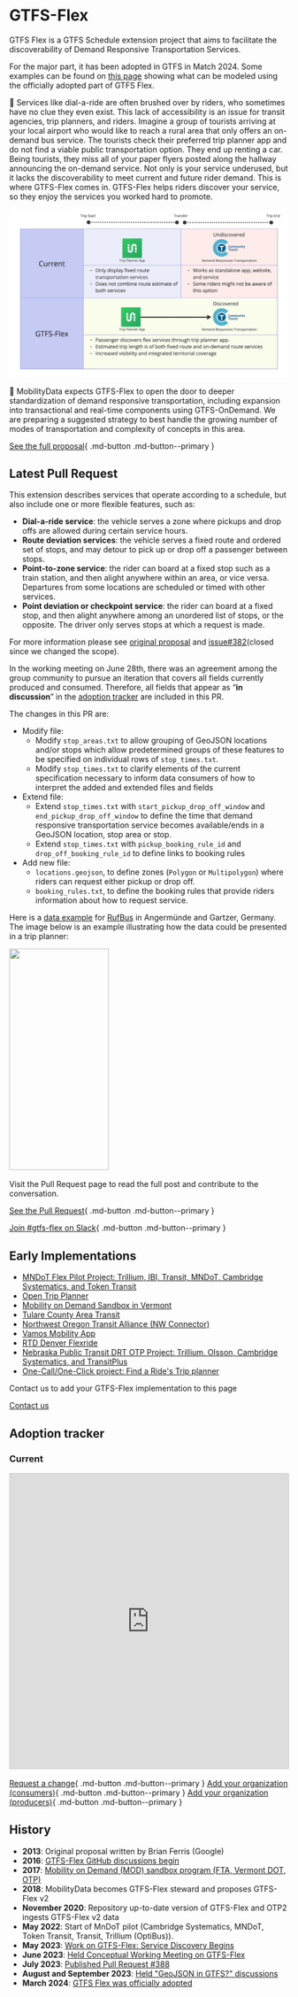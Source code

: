 # GTFS-Flex

GTFS Flex is a GTFS Schedule extension project that aims to facilitate the discoverability of Demand Responsive Transportation Services. 

For the major part, it has been adopted in GTFS in Match 2024. Some examples can be found on [this page](../../../documentation/schedule/examples/flex) showing what can be modeled using the officially adopted part of GTFS Flex.

🤔 Services like dial-a-ride are often brushed over by riders, who sometimes have no clue they even exist. This lack of accessibility is an issue for transit agencies, trip planners, and riders. Imagine a group of tourists arriving at your local airport who would like to reach a rural area that only offers an on-demand bus service. The tourists check their preferred trip planner app and do not find a viable public transportation option. They end up renting a car. Being tourists, they miss all of your paper flyers posted along the hallway announcing the on-demand service. Not only is your service underused, but it lacks the discoverability to meet current and future rider demand. This is where GTFS-Flex comes in. GTFS-Flex helps riders discover your service, so they enjoy the services you worked hard to promote.

<img src="../../../assets/flex-userjourney-resize.jpg" alt="GTFS-Flex User Journey">

🔮 MobilityData expects GTFS-Flex to open the door to deeper standardization of demand responsive transportation, including expansion into transactional and real-time components using GTFS-OnDemand. We are preparing a suggested strategy to best handle the growing number of modes of transportation and complexity of concepts in this area.

[See the full proposal](https://github.com/MobilityData/gtfs-flex){ .md-button .md-button--primary }

## Latest Pull Request
This extension describes services that operate according to a schedule, but also include one or more flexible features, such as:

- **Dial-a-ride service**: the vehicle serves a zone where pickups and drop offs are allowed during certain service hours.
- **Route deviation services**: the vehicle serves a fixed route and ordered set of stops, and may detour to pick up or drop off a passenger between stops.
- **Point-to-zone service**: the rider can board at a fixed stop such as a train station, and then alight anywhere within an area, or vice versa. Departures from some locations are scheduled or timed with other services.
- **Point deviation or checkpoint service**: the rider can board at a fixed stop, and then alight anywhere among an unordered list of stops, or the opposite. The driver only serves stops at which a request is made.

For more information please see [original proposal](https://github.com/MobilityData/gtfs-flex/blob/master/spec/reference.md) and [issue#382](https://github.com/google/transit/issues/382)(closed since we changed the scope).

In the working meeting on June 28th, there was an agreement among the group community to pursue an iteration that covers all fields currently produced and consumed. Therefore, all fields that appear as “**in discussion**” in the [adoption tracker](#adoption-tracker) are included in this PR.

The changes in this PR are:

- Modify file:
    - Modify `stop_areas.txt` to allow grouping of GeoJSON locations and/or stops which allow predetermined groups of these features to be specified on individual rows of `stop_times.txt`.
    - Modify `stop_times.txt` to clarify elements of the current specification necessary to inform data consumers of how to interpret the added and extended files and fields 
- Extend file:
    - Extend `stop_times.txt` with `start_pickup_drop_off_window` and `end_pickup_drop_off_window` to define the time that demand responsive transportation service becomes available/ends in a GeoJSON location, stop area or stop.
    - Extend `stop_times.txt` with `pickup_booking_rule_id` and `drop_off_booking_rule_id` to define links to booking rules
- Add new file:
    - `locations.geojson`, to define zones (`Polygon` or `Multipolygon`) where riders can request either pickup or drop off.
    - `booking_rules.txt`, to define the booking rules that provide riders information about how to request service.

Here is a [data example](https://docs.google.com/spreadsheets/d/1w5EHuHfxvejqApJFHA1Z0K2KytD9zahwbf8zyRlP_Ls/edit#gid=1451132209) for [RufBus](https://uvg-online.com/rufbus-angermuende/) in Angermünde and Gartzer, Germany. The image below is an example illustrating how the data could be presented in a trip planner:

<img src="https://github.com/google/transit/assets/126435471/c986f79a-0164-4e38-a552-7e37405fe133" width="180" height="400">

Visit the Pull Request page to read the full post and contribute to the conversation. 

[See the Pull Request](https://github.com/google/transit/pull/388){ .md-button .md-button--primary }

[Join #gtfs-flex on Slack](https://share.mobilitydata.org/slack){ .md-button .md-button--primary }

## Early Implementations

- [MNDoT Flex Pilot Project: Trillium, IBI, Transit, MNDoT, Cambridge Systematics, and Token Transit](https://blog.transitapp.com/case-study/mndot-gtfs-flex-bringing-rural-riders-into-the-fold/) 
- [Open Trip Planner](https://www.opentripplanner.org/)
- [Mobility on Demand Sandbox in Vermont](https://www.connectingcommuters.org/)
- [Tulare County Area Transit](https://ridetcat.org/)
- [Northwest Oregon Transit Alliance (NW Connector)](https://nwconnector.org/other-services/)
- [Vamos Mobility App](https://vamosmobileapp.com/)
- [RTD Denver Flexride](https://www.rtd-denver.com/services/flexride)
- [Nebraska Public Transit DRT OTP Project: Trillium, Olsson, Cambridge Systematics, and TransitPlus](https://trips.nebraskatransit.com/#/)
- [One-Call/One-Click project: Find a Ride's Trip planner](https://www.findaride.org/tripplanner)

Contact us to add your GTFS-Flex implementation to this page

<a class="md-button md-button--primary" href=mailto:specification@mobilitydata.org >Contact us</a>

## Adoption tracker
### Current

<iframe class="airtable-embed" src="https://airtable.com/embed/appopXWyO2ne6THIw/shrUPyCZWOWrvO2mX?backgroundColor=purple" frameborder="0" onmousewheel="" width="100%" height="533" style="background: transparent; border: 1px solid #ccc;"></iframe>

[Request a change](https://airtable.com/shrcac1fXUrMxfoDV){ .md-button .md-button--primary }
[Add your organization (consumers)](https://airtable.com/shrgnVR5Su9tkHvUv){ .md-button .md-button--primary }
[Add your organization (producers)](https://airtable.com/shrsU4idBtcLuRuwZ){ .md-button .md-button--primary }

## History

- **2013**: Original proposal written by Brian Ferris (Google)
- **2016**: <a href="https://github.com/MobilityData/gtfs-flex/tree/master" target="_blank">GTFS-Flex GitHub discussions begin</a>
- **2017**: <a href="https://www.oregon.gov/odot/RPTD/RPTD%20Document%20Library/GTFS-Flex-N-CATT.pdf" target="_blank">Mobility on Demand (MOD) sandbox program (FTA, Vermont DOT, OTP)</a>
- **2018**: MobilityData becomes GTFS-Flex steward and proposes GTFS-Flex v2
- **November 2020**: Repository up-to-date version of GTFS-Flex and OTP2 ingests GTFS-Flex v2 data
- **May 2022**: Start of MnDoT pilot (Cambridge Systematics, MNDoT, Token Transit, Transit, Trillium (OptiBus)).  
- **May 2023**: <a href="https://github.com/google/transit/issues/382" target="_blank">Work on GTFS-Flex: Service Discovery Begins</a>
- **June 2023**:  <a href="https://mobilitydata.org/recap-mobilitydata-working-meeting-gtfs-flex-service-discovery/" target="_blank">Held Conceptual Working Meeting on GTFS-Flex</a>
- **July 2023**: <a href="https://github.com/google/transit/pull/388" target="_blank">Published Pull Request #388</a>
- **August and September 2023**: <a href="https://github.com/google/transit/pull/388" target="_blank">Held "GeoJSON in GTFS?" discussions</a>
- **March 2024**: <a href="https://github.com/google/transit/pull/433" target="_blank">GTFS Flex was officially adopted</a>
